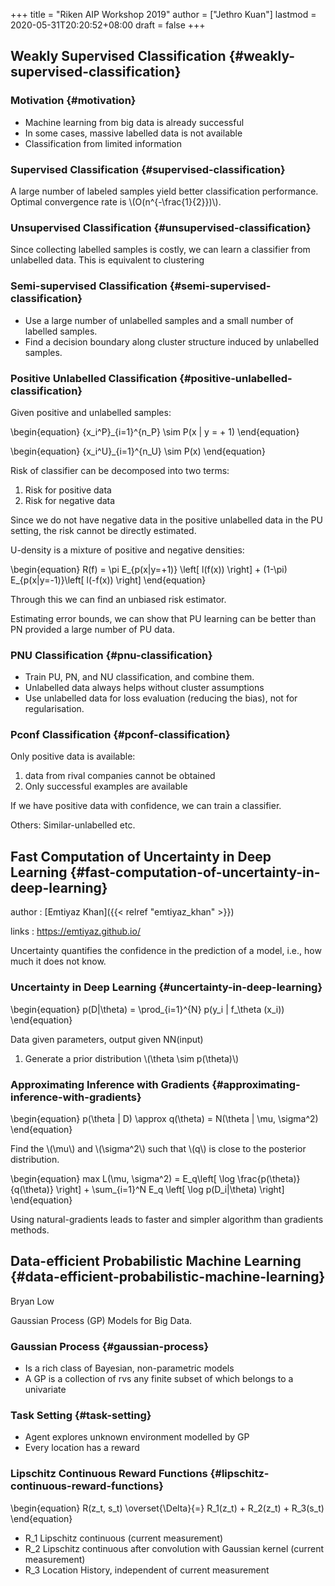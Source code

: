 +++
title = "Riken AIP Workshop 2019"
author = ["Jethro Kuan"]
lastmod = 2020-05-31T20:20:52+08:00
draft = false
+++

## Weakly Supervised Classification {#weakly-supervised-classification}

### Motivation {#motivation}

- Machine learning from big data is already successful
- In some cases, massive labelled data is not available
- Classification from limited information

### Supervised Classification {#supervised-classification}

A large number of labeled samples yield better classification
performance.
Optimal convergence rate is \\(O(n^{-\frac{1}{2}})\\).

### Unsupervised Classification {#unsupervised-classification}

Since collecting labelled samples is costly, we can learn a classifier
from unlabelled data. This is equivalent to clustering

### Semi-supervised Classification {#semi-supervised-classification}

- Use a large number of unlabelled samples and a small number of
  labelled samples.
- Find a decision boundary along cluster structure induced by
  unlabelled samples.

### Positive Unlabelled Classification {#positive-unlabelled-classification}

Given positive and unlabelled samples:

\begin{equation}
{x_i^P}\_{i=1}^{n_P} \sim P(x | y = + 1)
\end{equation}

\begin{equation}
{x_i^U}\_{i=1}^{n_U} \sim P(x)
\end{equation}

Risk of classifier can be decomposed into two terms:

1.  Risk for positive data
2.  Risk for negative data

Since we do not have negative data in the positive unlabelled data in
the PU setting, the risk cannot be directly estimated.

U-density is a mixture of positive and negative densities:

\begin{equation}
R(f) = \pi E\_{p(x|y=+1)} \left[ l(f(x)) \right] + (1-\pi) E\_{p(x|y=-1)}\left[ l(-f(x)) \right]
\end{equation}

Through this we can find an unbiased risk estimator.

Estimating error bounds, we can show that PU learning can be better
than PN provided a large number of PU data.

### PNU Classification {#pnu-classification}

- Train PU, PN, and NU classification, and combine them.
- Unlabelled data always helps without cluster assumptions
- Use unlabelled data for loss evaluation (reducing the bias), not for
  regularisation.

### Pconf Classification {#pconf-classification}

Only positive data is available:

1.  data from rival companies cannot be obtained
2.  Only successful examples are available

If we have positive data with confidence, we can train a classifier.

Others: Similar-unlabelled etc.

## Fast Computation of Uncertainty in Deep Learning {#fast-computation-of-uncertainty-in-deep-learning}

author
: [Emtiyaz Khan]({{< relref "emtiyaz_khan" >}})

links
: <https://emtiyaz.github.io/>

Uncertainty quantifies the confidence in the prediction of a model,
i.e., how much it does not know.

### Uncertainty in Deep Learning {#uncertainty-in-deep-learning}

\begin{equation}
p(D|\theta) = \prod\_{i=1}^{N} p(y_i | f\_\theta (x_i))
\end{equation}

Data given parameters, output given NN(input)

1.  Generate a prior distribution \\(\theta \sim p(\theta)\\)

### Approximating Inference with Gradients {#approximating-inference-with-gradients}

\begin{equation}
p(\theta | D) \approx q(\theta) = N(\theta | \mu, \sigma^2)
\end{equation}

Find the \\(\mu\\) and \\(\sigma^2\\) such that \\(q\\) is close to the posterior distribution.

\begin{equation}
max L(\mu, \sigma^2) = E_q\left[ \log \frac{p(\theta)}{q(\theta)} \right] +
\sum\_{i=1}^N E_q \left[ \log p(D\_i|\theta) \right]
\end{equation}

Using natural-gradients leads to faster and simpler algorithm than
gradients methods.

## Data-efficient Probabilistic Machine Learning {#data-efficient-probabilistic-machine-learning}

Bryan Low

Gaussian Process (GP) Models for Big Data.

### Gaussian Process {#gaussian-process}

- Is a rich class of Bayesian, non-parametric models
- A GP is a collection of rvs any finite subset of which belongs to a
  univariate

### Task Setting {#task-setting}

- Agent explores unknown environment modelled by GP
- Every location has a reward

### Lipschitz Continuous Reward Functions {#lipschitz-continuous-reward-functions}

\begin{equation}
R(z_t, s_t) \overset{\Delta}{=} R_1(z_t) + R_2(z_t) + R_3(s_t)
\end{equation}

- R_1 Lipschitz continuous (current measurement)
- R_2 Lipschitz continuous after convolution with Gaussian kernel (current measurement)
- R_3 Location History, independent of current measurement
